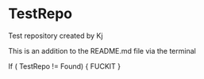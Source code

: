 TestRepo
========

Test repository created by Kj


This is an addition to the README.md file via the terminal

If ( TestRepo != Found)
{ FUCKIT }
